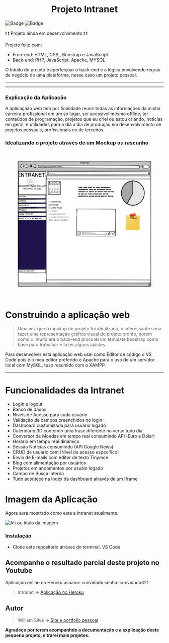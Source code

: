 # <center>Projeto  Intranet </center>
![Badge](https://img.shields.io/static/v1?label=PHP&message=8.1.1&color=blue&style=for-the-badge&logo=PHP&)
![Badge](https://img.shields.io/static/v1?label=Bootstrap&message=5.2&color=white&style=for-the-badge&logo=Bootstrap)


:exclamation:
:heavy_exclamation_mark: Projeto ainda em desenvolvimento :exclamation:
:heavy_exclamation_mark:

Projeto feito com:
 - Fron-end: HTML, CSS,, Boostrap e JavaScript
 - Back-end: PHP, JavaScript, Apache, MYSQL

O Intuito do projeto é aperfeiçoar o back-end e a lógica envolvendo regras de negócio de uma plataforma, nesse caso um projeto pessoal.
___
___
### Explicação da Aplicação 
A aplicaçaão web tem por finalidade reunir todas as informações da minha carreira profissional em um só lugar, ser acessível mesmo offline, ter conteúdos de programação, projetos que eu criei ou estou criando, noticias em geral, e utilidades para o  dia a dia de produção em desenvolvimento de projetos pessoais, profissionais ou de terceiros. 

### Idealizando o projeto através de um Mockup ou rascunho
&nbsp;
<figure>
    <img src="layout/mockup.png" width="500" height="400"
         alt="rascunho do projeto">
</figure>

&nbsp;

# Construindo a aplicação web

> Uma vez que o mockup do projeto foi idealizado, o interessante seria fazer uma representação gráfica visual do projeto pronto, porém como o intuíto era o back-end procurei um template boostrap como base para trabalhar e fazer alguns ajustes.


Para desenvolver  esta aplicação web usei como Editor de código o VS Code pois é o meu editor preferido e Apache para o uso de um servidor local com MySQL, tuso resumido com o XAMPP.

---

# Funcionalidades da Intranet
- Login e logout
- Banco de dados
- Níveis de Acesso para cada usuário
- Validação de campos preenchidos no login
- Dashboard customizada para usuário logado
- Calendário 3D contendo uma frase diferente no verso todo dia
- Conversor de Moedas em tempo real consumindo API (Euro e Dolar)
- Horário em tempo real dinâmico
- Sessão Noticias consumindo (API Google News)
- CRUD de usuário com (Nível de acesso específico)
- Envio de E-mails com editor de texto Tinymce 
- Blog com alimentação por usuários
- Projetos em andamentos por usuáio logado
- Campo de Busca interna
- Tudo acontece na index da dashboard através de um Iframe

# Imagem da Aplicação
Agora será mostrado como esta a Intranet atualmente.

![Alt ou título da imagem](layout/intranet_final.gif)
&nbsp;

### Instalação
- Clone este repositorio atráves do terminal, VS Code 


## Acompanhe o resultado parcial deste projeto no Youtube
Aplicação online no Heroku
usuario: convidado
senha: convidado321

> Intranet -> [Aplicação no Heroku](https://intranetbywilliams.herokuapp.com)

## Autor

> William Silva -> [Site e portfolio pessoal](https://bywilliams.github.io/portfolio/)

**Agradeço por terem acompanhdo a documentação e a explicação deste pequeno projeto, e trarei mais projetos.**


